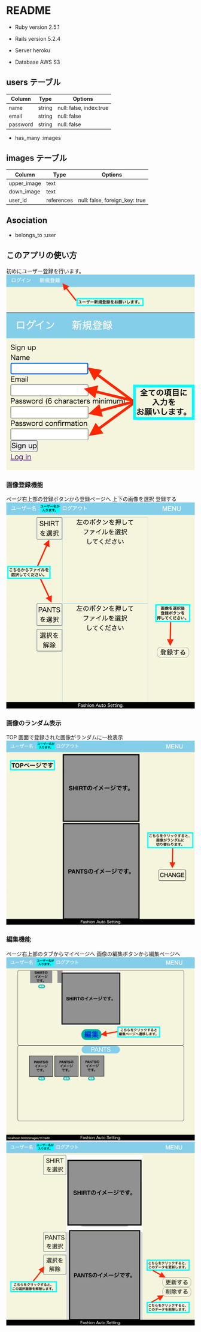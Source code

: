 # README

- Ruby version 2.5.1

- Rails version 5.2.4

- Server heroku

- Database AWS S3

## users テーブル

| Column   | Type   | Options                 |
| -------- | ------ | ----------------------- |
| name     | string | null: false, index:true |
| email    | string | null: false             |
| password | string | null: false             |

- has_many :images

## images テーブル

| Column      | Type       | Options                        |
| ----------- | ---------- | ------------------------------ |
| upper_image | text       |                                |
| down_image  | text       |                                |
| user_id     | references | null: false, foreign_key: true |

## Asociation

- belongs_to :user

## このアプリの使い方

初めにユーザー登録を行います。
![ユーザー新規登録](https://raw.githubusercontent.com/T-Yuto/fashion-autoset/Readme/README/user_new_1.png)
![ユーザー新規登録](https://raw.githubusercontent.com/T-Yuto/fashion-autoset/Readme/README/user_new_2.png)

### 画像登録機能

ページ右上部の登録ボタンから登録ページへ
上下の画像を選択
登録する
![画像登録](https://raw.githubusercontent.com/T-Yuto/fashion-autoset/Readme/README/image_new_1.png)

### 画像のランダム表示

TOP 画面で登録された画像がランダムに一枚表示
![TOP](https://raw.githubusercontent.com/T-Yuto/fashion-autoset/Readme/README/top_change_description.png)

### 編集機能

ページ右上部のタブからマイページへ
画像の編集ボタンから編集ページへ
![画像編集](https://raw.githubusercontent.com/T-Yuto/fashion-autoset/Readme/README/image_edit_1.png)
![画像編集](https://raw.githubusercontent.com/T-Yuto/fashion-autoset/Readme/README/image_edit_2.png)
